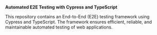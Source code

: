 **Automated E2E Testing with Cypress and TypeScript**

This repository contains an End-to-End (E2E) testing framework using Cypress and TypeScript. The framework ensures efficient, reliable, and maintainable automated testing of web applications.
